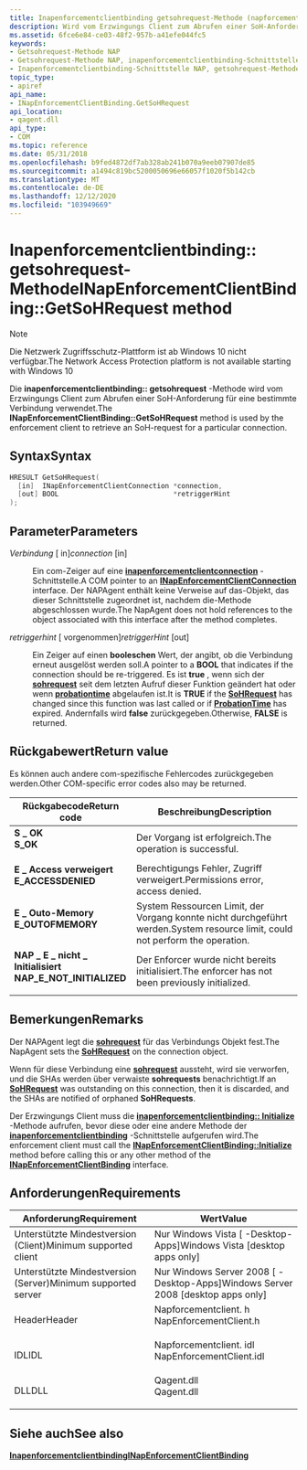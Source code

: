 ```yaml
---
title: Inapenforcementclientbinding getsohrequest-Methode (napforcementclient. h)
description: Wird vom Erzwingungs Client zum Abrufen einer SoH-Anforderung für eine bestimmte Verbindung verwendet.
ms.assetid: 6fce6e84-ce03-48f2-957b-a41efe044fc5
keywords:
- Getsohrequest-Methode NAP
- Getsohrequest-Methode NAP, inapenforcementclientbinding-Schnittstelle
- Inapenforcementclientbinding-Schnittstelle NAP, getsohrequest-Methode
topic_type:
- apiref
api_name:
- INapEnforcementClientBinding.GetSoHRequest
api_location:
- qagent.dll
api_type:
- COM
ms.topic: reference
ms.date: 05/31/2018
ms.openlocfilehash: b9fed4872df7ab328ab241b070a9eeb07907de85
ms.sourcegitcommit: a1494c819bc5200050696e66057f1020f5b142cb
ms.translationtype: MT
ms.contentlocale: de-DE
ms.lasthandoff: 12/12/2020
ms.locfileid: "103949669"
---
```

# <a name="inapenforcementclientbindinggetsohrequest-method"></a><span data-ttu-id="10dbe-106">Inapenforcementclientbinding:: getsohrequest-Methode</span><span class="sxs-lookup"><span data-stu-id="10dbe-106">INapEnforcementClientBinding::GetSoHRequest method</span></span>

> [!Note]  
> <span data-ttu-id="10dbe-107">Die Netzwerk Zugriffsschutz-Plattform ist ab Windows 10 nicht verfügbar.</span><span class="sxs-lookup"><span data-stu-id="10dbe-107">The Network Access Protection platform is not available starting with Windows 10</span></span>

 

<span data-ttu-id="10dbe-108">Die **inapenforcementclientbinding:: getsohrequest** -Methode wird vom Erzwingungs Client zum Abrufen einer SoH-Anforderung für eine bestimmte Verbindung verwendet.</span><span class="sxs-lookup"><span data-stu-id="10dbe-108">The **INapEnforcementClientBinding::GetSoHRequest** method is used by the enforcement client to retrieve an SoH-request for a particular connection.</span></span>

## <a name="syntax"></a><span data-ttu-id="10dbe-109">Syntax</span><span class="sxs-lookup"><span data-stu-id="10dbe-109">Syntax</span></span>


```C++
HRESULT GetSoHRequest(
  [in]  INapEnforcementClientConnection *connection,
  [out] BOOL                            *retriggerHint
);
```



## <a name="parameters"></a><span data-ttu-id="10dbe-110">Parameter</span><span class="sxs-lookup"><span data-stu-id="10dbe-110">Parameters</span></span>

<dl> <dt>

<span data-ttu-id="10dbe-111">*Verbindung* \[ in\]</span><span class="sxs-lookup"><span data-stu-id="10dbe-111">*connection* \[in\]</span></span>
</dt> <dd>

<span data-ttu-id="10dbe-112">Ein com-Zeiger auf eine [**inapenforcementclientconnection**](inapenforcementclientconnection.md) -Schnittstelle.</span><span class="sxs-lookup"><span data-stu-id="10dbe-112">A COM pointer to an [**INapEnforcementClientConnection**](inapenforcementclientconnection.md) interface.</span></span> <span data-ttu-id="10dbe-113">Der NAPAgent enthält keine Verweise auf das-Objekt, das dieser Schnittstelle zugeordnet ist, nachdem die-Methode abgeschlossen wurde.</span><span class="sxs-lookup"><span data-stu-id="10dbe-113">The NapAgent does not hold references to the object associated with this interface after the method completes.</span></span>

</dd> <dt>

<span data-ttu-id="10dbe-114">*retriggerhint* \[ vorgenommen\]</span><span class="sxs-lookup"><span data-stu-id="10dbe-114">*retriggerHint* \[out\]</span></span>
</dt> <dd>

<span data-ttu-id="10dbe-115">Ein Zeiger auf einen **booleschen** Wert, der angibt, ob die Verbindung erneut ausgelöst werden soll.</span><span class="sxs-lookup"><span data-stu-id="10dbe-115">A pointer to a **BOOL** that indicates if the connection should be re-triggered.</span></span> <span data-ttu-id="10dbe-116">Es ist **true** , wenn sich der [**sohrequest**](/windows/win32/api/naptypes/ns-naptypes-soh) seit dem letzten Aufruf dieser Funktion geändert hat oder wenn [**probationtime**](nap-datatypes.md) abgelaufen ist.</span><span class="sxs-lookup"><span data-stu-id="10dbe-116">It is **TRUE** if the [**SoHRequest**](/windows/win32/api/naptypes/ns-naptypes-soh) has changed since this function was last called or if [**ProbationTime**](nap-datatypes.md) has expired.</span></span> <span data-ttu-id="10dbe-117">Andernfalls wird **false** zurückgegeben.</span><span class="sxs-lookup"><span data-stu-id="10dbe-117">Otherwise, **FALSE** is returned.</span></span>

</dd> </dl>

## <a name="return-value"></a><span data-ttu-id="10dbe-118">Rückgabewert</span><span class="sxs-lookup"><span data-stu-id="10dbe-118">Return value</span></span>

<span data-ttu-id="10dbe-119">Es können auch andere com-spezifische Fehlercodes zurückgegeben werden.</span><span class="sxs-lookup"><span data-stu-id="10dbe-119">Other COM-specific error codes also may be returned.</span></span>



| <span data-ttu-id="10dbe-120">Rückgabecode</span><span class="sxs-lookup"><span data-stu-id="10dbe-120">Return code</span></span>                                                                                             | <span data-ttu-id="10dbe-121">Beschreibung</span><span class="sxs-lookup"><span data-stu-id="10dbe-121">Description</span></span>                                                        |
|---------------------------------------------------------------------------------------------------------|--------------------------------------------------------------------|
| <dl> <span data-ttu-id="10dbe-122"><dt>**S \_ OK**</dt></span><span class="sxs-lookup"><span data-stu-id="10dbe-122"><dt>**S\_OK** </dt></span></span> </dl>                   | <span data-ttu-id="10dbe-123">Der Vorgang ist erfolgreich.</span><span class="sxs-lookup"><span data-stu-id="10dbe-123">The operation is successful.</span></span><br/>                            |
| <dl> <span data-ttu-id="10dbe-124"><dt>**E \_ Access verweigert**</dt></span><span class="sxs-lookup"><span data-stu-id="10dbe-124"><dt>**E\_ACCESSDENIED** </dt></span></span> </dl>         | <span data-ttu-id="10dbe-125">Berechtigungs Fehler, Zugriff verweigert.</span><span class="sxs-lookup"><span data-stu-id="10dbe-125">Permissions error, access denied.</span></span><br/>                       |
| <dl> <span data-ttu-id="10dbe-126"><dt>**E \_ Outo-Memory**</dt></span><span class="sxs-lookup"><span data-stu-id="10dbe-126"><dt>**E\_OUTOFMEMORY** </dt></span></span> </dl>          | <span data-ttu-id="10dbe-127">System Ressourcen Limit, der Vorgang konnte nicht durchgeführt werden.</span><span class="sxs-lookup"><span data-stu-id="10dbe-127">System resource limit, could not perform the operation.</span></span><br/> |
| <dl> <span data-ttu-id="10dbe-128"><dt>**NAP \_ E \_ nicht \_ Initialisiert**</dt></span><span class="sxs-lookup"><span data-stu-id="10dbe-128"><dt>**NAP\_E\_NOT\_INITIALIZED**</dt></span></span> </dl> | <span data-ttu-id="10dbe-129">Der Enforcer wurde nicht bereits initialisiert.</span><span class="sxs-lookup"><span data-stu-id="10dbe-129">The enforcer has not been previously initialized.</span></span><br/>       |



 

## <a name="remarks"></a><span data-ttu-id="10dbe-130">Bemerkungen</span><span class="sxs-lookup"><span data-stu-id="10dbe-130">Remarks</span></span>

<span data-ttu-id="10dbe-131">Der NAPAgent legt die [**sohrequest**](/windows/win32/api/naptypes/ns-naptypes-soh) für das Verbindungs Objekt fest.</span><span class="sxs-lookup"><span data-stu-id="10dbe-131">The NapAgent sets the [**SoHRequest**](/windows/win32/api/naptypes/ns-naptypes-soh) on the connection object.</span></span>

<span data-ttu-id="10dbe-132">Wenn für diese Verbindung eine [**sohrequest**](/windows/win32/api/naptypes/ns-naptypes-soh) aussteht, wird sie verworfen, und die SHAs werden über verwaiste **sohrequests** benachrichtigt.</span><span class="sxs-lookup"><span data-stu-id="10dbe-132">If an [**SoHRequest**](/windows/win32/api/naptypes/ns-naptypes-soh) was outstanding on this connection, then it is discarded, and the SHAs are notified of orphaned **SoHRequests**.</span></span>

<span data-ttu-id="10dbe-133">Der Erzwingungs Client muss die [**inapenforcementclientbinding:: Initialize**](inapenforcementclientbinding-initialize-method.md) -Methode aufrufen, bevor diese oder eine andere Methode der [**inapenforcementclientbinding**](inapenforcementclientbinding.md) -Schnittstelle aufgerufen wird.</span><span class="sxs-lookup"><span data-stu-id="10dbe-133">The enforcement client must call the [**INapEnforcementClientBinding::Initialize**](inapenforcementclientbinding-initialize-method.md) method before calling this or any other method of the [**INapEnforcementClientBinding**](inapenforcementclientbinding.md) interface.</span></span>

## <a name="requirements"></a><span data-ttu-id="10dbe-134">Anforderungen</span><span class="sxs-lookup"><span data-stu-id="10dbe-134">Requirements</span></span>



| <span data-ttu-id="10dbe-135">Anforderung</span><span class="sxs-lookup"><span data-stu-id="10dbe-135">Requirement</span></span> | <span data-ttu-id="10dbe-136">Wert</span><span class="sxs-lookup"><span data-stu-id="10dbe-136">Value</span></span> |
|-------------------------------------|-----------------------------------------------------------------------------------------------------|
| <span data-ttu-id="10dbe-137">Unterstützte Mindestversion (Client)</span><span class="sxs-lookup"><span data-stu-id="10dbe-137">Minimum supported client</span></span><br/> | <span data-ttu-id="10dbe-138">Nur Windows Vista \[ -Desktop-Apps\]</span><span class="sxs-lookup"><span data-stu-id="10dbe-138">Windows Vista \[desktop apps only\]</span></span><br/>                                                      |
| <span data-ttu-id="10dbe-139">Unterstützte Mindestversion (Server)</span><span class="sxs-lookup"><span data-stu-id="10dbe-139">Minimum supported server</span></span><br/> | <span data-ttu-id="10dbe-140">Nur Windows Server 2008 \[ -Desktop-Apps\]</span><span class="sxs-lookup"><span data-stu-id="10dbe-140">Windows Server 2008 \[desktop apps only\]</span></span><br/>                                                |
| <span data-ttu-id="10dbe-141">Header</span><span class="sxs-lookup"><span data-stu-id="10dbe-141">Header</span></span><br/>                   | <dl> <span data-ttu-id="10dbe-142"><dt>Napforcementclient. h</dt></span><span class="sxs-lookup"><span data-stu-id="10dbe-142"><dt>NapEnforcementClient.h</dt></span></span> </dl>   |
| <span data-ttu-id="10dbe-143">IDL</span><span class="sxs-lookup"><span data-stu-id="10dbe-143">IDL</span></span><br/>                      | <dl> <span data-ttu-id="10dbe-144"><dt>Napforcementclient. idl</dt></span><span class="sxs-lookup"><span data-stu-id="10dbe-144"><dt>NapEnforcementClient.idl</dt></span></span> </dl> |
| <span data-ttu-id="10dbe-145">DLL</span><span class="sxs-lookup"><span data-stu-id="10dbe-145">DLL</span></span><br/>                      | <dl> <span data-ttu-id="10dbe-146"><dt>Qagent.dll</dt></span><span class="sxs-lookup"><span data-stu-id="10dbe-146"><dt>Qagent.dll</dt></span></span> </dl>               |



## <a name="see-also"></a><span data-ttu-id="10dbe-147">Siehe auch</span><span class="sxs-lookup"><span data-stu-id="10dbe-147">See also</span></span>

<dl> <span data-ttu-id="10dbe-148"><dt>


</dt> <dt></span><span class="sxs-lookup"><span data-stu-id="10dbe-148"><dt>


</dt> <dt></span></span>

[<span data-ttu-id="10dbe-149">**Inapenforcementclientbinding**</span><span class="sxs-lookup"><span data-stu-id="10dbe-149">**INapEnforcementClientBinding**</span></span>](inapenforcementclientbinding.md)
</dt> </dl>

 

 





